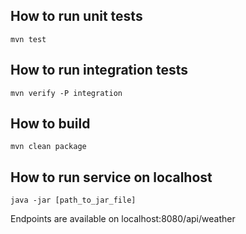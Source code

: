 ## How to run unit tests
`mvn test`

## How to run integration tests
`mvn verify -P integration`

## How to build
`mvn clean package`

## How to run service on localhost
`java -jar [path_to_jar_file]`

Endpoints are available on localhost:8080/api/weather